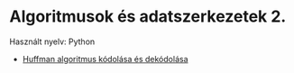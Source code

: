 # Algoritmusok és adatszerkezetek 2.

Használt nyelv: Python

- [Huffman algoritmus kódolása és dekódolása](huffman.py)